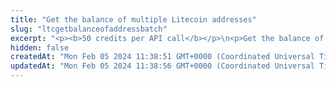 ```yaml
---
title: "Get the balance of multiple Litecoin addresses"
slug: "ltcgetbalanceofaddressbatch"
excerpt: "<p><b>50 credits per API call</b></p>\n<p>Get the balance of multiple Litecoin addresses, up to 30.</p>\n<p>The API returns the balance only if the address has up to 50,000 UTXOs (Unspent Transaction Outputs). For an address with more than 50,000 UTXOs, the API returns an error with the <code>403</code> response code.</p>"
hidden: false
createdAt: "Mon Feb 05 2024 11:38:51 GMT+0000 (Coordinated Universal Time)"
updatedAt: "Mon Feb 05 2024 11:38:56 GMT+0000 (Coordinated Universal Time)"
---
```

